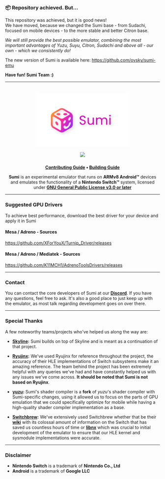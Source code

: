 ### 📦 Repository achieved. But...

This repository was achieved, but it is good news!<br>
We have moved, because we changed the Sumi base - from Sudachi, focused on mobile devices - to the more stable and better Citron base. 

*We will still provide the best possible emulator, combining the most important advantages of Yuzu, Suyu, Citron, Sudachi and above all - our own - which we consistently do!*

The new version of Sumi is available here: https://github.com/ovsky/sumi-emu

**Have fun! Sumi Team :)**

---

<h1 align="center">
    <a href="https://github.com/ovsky/sumi-emu" target="_blank">
        <img height="60%" width="60%" src="https://github.com/ovsky/sumi-emu/blob/master/src/android/app/src/main/res/drawable-xhdpi/tv_banner_big.png"><br>
    </a>
    <a href="https://discord.gg/work-in-progress" target="_blank">
        <img src="https://img.shields.io/discord/1104386300750082081.svg?label=&logo=discord&logoColor=ffffff&color=5865F2&labelColor=404EED">
    </a>
    <!-- <a href="https://github.com/ovsky/sumi-emu/actions/workflows/ci.yml" target="_blank">
        <img src="https://github.com/ovsky/sumi-emu/actions/workflows/ci.yml/badge.svg"><br>
    </a> -->
</h1>

<p align="center">
    <b><a href="CONTRIBUTING.md">Contributing Guide</a> • <a href="BUILDING.md">Building Guide</a></b>
</p>

<p align="center">
    <b>Sumi</b> is an experimental emulator that runs on <b>ARMv8 Android™</b> devices and emulates the functionality of a <b>Nintendo Switch™</b> system, licensed under <a href="https://github.com/ovsky/sumi/blob/master/LICENSE.md"><b>GNU General Public License v3.0 or later</b></a>
</p>

---

### Suggested GPU Drivers

To achieve best performance, download the best driver for your device and apply it in Sumi

#### Mesa / Adreno - Sources

https://github.com/XForYouX/Turnip_Driver/releases

#### Mesa / Adreno / Mediatek - Sources

https://github.com/K11MCH1/AdrenoToolsDrivers/releases

---

### Contact

You can contact the core developers of Sumi at our **[Discord](https://discord.gg/YhpdhVBmXX)**. If you have any questions, feel free to ask. It's also a good place to just keep up with the emulator, as most talk regarding development goes on over there.

---

### Special Thanks

A few noteworthy teams/projects who've helped us along the way are:

- **[Skyline](https://skyline-emu.one/):** Sumi builds on top of Skyline and is meant as a continuation of that project.

- **[Ryujinx](https://ryujinx.org/):** We've used Ryujinx for reference throughout the project, the accuracy of their HLE implementations of Switch subsystems make it an amazing reference. The team behind the project has been extremely helpful with any queries we've had and have constantly helped us with any issues we've come across. **It should be noted that Sumi is not based on Ryujinx**.

- **[yuzu](https://yuzu-emu.org/):** Sumi's shader compiler is a **fork** of _yuzu_'s shader compiler with Sumi-specific changes, using it allowed us to focus on the parts of GPU emulation that we could specifically optimize for mobile while having a high-quality shader compiler implementation as a base.

- **[Switchbrew](https://github.com/switchbrew/):** We've extensively used Switchbrew whether that be their **[wiki](https://switchbrew.org/)** with its colossal amount of information on the Switch that has saved us countless hours of time or **[libnx](https://github.com/switchbrew/libnx)** which was crucial to initial development of the emulator to ensure that our HLE kernel and sysmodule implementations were accurate.

---

### Disclaimer

- **Nintendo Switch** is a trademark of **Nintendo Co., Ltd**
- **Android** is a trademark of **Google LLC**
